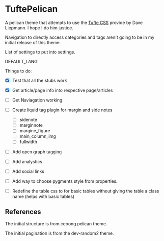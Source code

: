 # TuftePelican
A pelican theme that attempts to use the [Tufte CSS](http://www.daveliepmann.com/tufte-css/) provide by Dave Liepmann. I hope I do him justice.

Navigation to directly access categories and tags aren't going to be in my initial release of this theme.


List of settings to put into settings.


DEFAULT_LANG



Things to do:
- [X] Test that all the stubs work
- [X] Get article/page info into respective page/articles
- [ ] Get Naviagation working
- [ ] Create liquid tag plugin for margin and side notes
    -[ ] sidenote
    -[ ] marginnote
    -[ ] margine_figure
    -[ ] main_column_img
    -[ ] fullwidth
- [ ] Add open graph tagging
- [ ] Add analystics
- [ ] Add social links
- [ ] Add way to choose pygments style from properties.
- [ ] Redefine the table css to for basic tables without giving the table a class name (helps with basic tables)





## References ##
The initial structure is from cebong pelican theme. 

The initial pagination is from the dev-random2 theme.